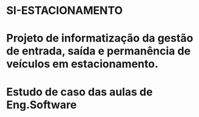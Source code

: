 # SI-ESTACIONAMENTO
# Projeto de informatização da gestão de entrada, saída e permanência de veículos em estacionamento.
# Estudo de caso das aulas de Eng.Software
